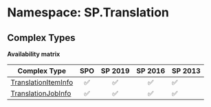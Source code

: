 # Namespace: SP.Translation

## Complex Types

**Availability matrix**

Complex Type | SPO | SP 2019 | SP 2016 | SP 2013
----------|:---:|:-------:|:-------:|:-------
[TranslationItemInfo](./ComplexTypes/TranslationItemInfo.md) | ✅ | ✅ | ✅ | ✅
[TranslationJobInfo](./ComplexTypes/TranslationJobInfo.md) | ✅ | ✅ | ✅ | ✅